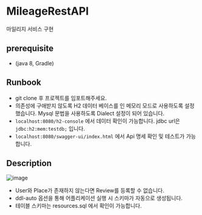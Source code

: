 # MileageRestAPI


마일리지 서비스 구현


## prerequisite 

- (java 8, Gradle)

## Runbook
- git clone 후 프로젝트를 임포트해주세요.
- 의존성에 구애받지 않도록 H2 데이터 베이스를 인 메모리 모드로 사용하도록 설정했습니다. Mysql 문법을 사용하도록 Dialect 설정이 되어 있습니다.
- `localhost:8080/h2-console` 에서 데이터 확인이 가능합니다. jdbc url은 `jdbc:h2:mem:testdb;` 입니다.
- `localhost:8080/swagger-ui/index.html` 에서 Api 명세 확인 및 테스트가 가능합니다.

## Description

![image](https://user-images.githubusercontent.com/75921378/177163421-553d3463-fb44-4559-b9bd-7ad74ba81da1.png)

- User와 Place가 존재하지 않는다면 Review를 등록할 수 없습니다.
- ddl-auto 옵션을 통해 어플리케이션 실행 시 스키마가 자동으로 생성됩니다.
- 테이블 스키마는 resources.sql 에서 확인이 가능합니다.
